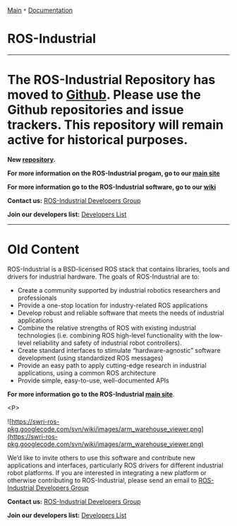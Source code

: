 [Main](MainPage.md)   `*`   [Documentation](http://ros.org/wiki/Industrial)

# ROS-Industrial #


---


# The ROS-Industrial Repository has moved to [Github](http://github.com/ros-industrial).  Please use the Github repositories and issue trackers.  This repository will remain active for historical purposes. #

**New [repository](http://github.com/ros-industrial).**

**For more information on the ROS-Industrial progam, go to our [main site](http://www.ros.org/wiki/Industrial)**

**For more information go to the ROS-Industrial software, go to our [wiki](http://www.ros.org/wiki/Industrial)**

**Contact us:** [ROS-Industrial Developers Group](mailto:swri-ros-pkg-dev@googlegroups.com)

**Join our developers list:** [Developers List](https://groups.google.com/group/swri-ros-pkg-dev/boxsubscribe)


---


# Old Content #

ROS-Industrial is a BSD-licensed ROS stack that contains libraries, tools and drivers for industrial hardware. The goals of ROS-Industrial are to:
  * Create a community supported by industrial robotics researchers and professionals
  * Provide a one-stop location for industry-related ROS applications
  * Develop robust and reliable software that meets the needs of industrial applications
  * Combine the relative strengths of ROS with existing industrial technologies (i.e. combining ROS high-level functionality with the low-level reliability and safety of industrial robot controllers).
  * Create standard interfaces to stimulate “hardware-agnostic” software development (using standardized ROS messages)
  * Provide an easy path to apply cutting-edge research in industrial applications, using a common ROS architecture
  * Provide simple, easy-to-use, well-documented APIs

**For more information go to the ROS-Industrial [main site](http://www.ros.org/wiki/Industrial)**.

&lt;P&gt;



![https://swri-ros-pkg.googlecode.com/svn/wiki/images/arm_warehouse_viewer.png](https://swri-ros-pkg.googlecode.com/svn/wiki/images/arm_warehouse_viewer.png)

We’d like to invite others to use this software and contribute new applications and interfaces, particularly ROS drivers for different industrial robot platforms.  If you are interested in integrating a new platform or otherwise contributing to ROS-Industrial, please send an email to [ROS-Industrial Developers Group](mailto:swri-ros-pkg-dev@googlegroups.com)

**Contact us:** [ROS-Industrial Developers Group](mailto:swri-ros-pkg-dev@googlegroups.com)

**Join our developers list:** [Developers List](https://groups.google.com/group/swri-ros-pkg-dev/boxsubscribe)